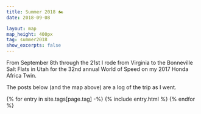 ```yaml
---
title: Summer 2018 🏍
date: 2018-09-08

layout: map
map_height: 400px
tag: summer2018
show_excerpts: false
---
```


From September 8th through the 21st I rode from Virginia to the Bonneville Salt
Flats in Utah for the 32nd annual World of Speed on my 2017 Honda Africa Twin.
<!--more-->
The posts below (and the map above) are a log of the trip as I went.

<div class="entries-{{ page.entries_layout | default: 'list' }}">
    {% for entry in site.tags[page.tag] -%}
        {% include entry.html %}
    {% endfor %}
</div>

<script type="text/javascript">
    (function(_map) {
        $.getJSON("/assets/geojson/fuel_report.json", function(data) {
            var fuelData = L.geoJSON(data, {
                onEachFeature: function(feature, layer){
                    var out = [];
                    if (feature.properties) {
                        for (key in feature.properties) {
                            // icon is special for pointToLayer
                            if (key != "icon") {
                                out.push(key + ": " + feature.properties[key]);
                            }
                        }

                        layer.bindPopup(out.join("<br />"));
                    }
                },
                pointToLayer: function(pt, latlng) {
                    var icons = {
                        "fuel": L.divIcon({
                            className: "fa-divicon",
                            // fa-gas-pump is in 5.0.13, we're using 5.0.12 :-(
                            html: '<i class="fas fa-battery-quarter"></i>',
                            // iconSize: [40, 40]
                        }),
                        "maintenance": L.divIcon({
                            className: "fa-divicon",
                            // fa-wrench is in 5.0.13, we're using 5.0.12 :-(
                            html: '<i class="fas fa-cogs"></i>',
                        }),
                    };

                    return L.marker(latlng, {
                        icon: icons[pt.properties.icon]
                    });
                }
            });

            fuelData.addTo(_map);
        });

        var photoGroup = L.markerClusterGroup({
            // default functionality with a custom icon
            iconCreateFunction: function(cluster) {
                var childCount = cluster.getChildCount();

                var c = ' marker-cluster-';
                if (childCount < 10) {
                    c += 'small';
                } else if (childCount < 100) {
                    c += 'medium';
                } else {
                    c += 'large';
                }

                return new L.DivIcon({
                    html: '<div><span><i class="fas fa-camera"></i> ' + childCount + '</span></div>',
                    className: 'marker-cluster' + c,
                    iconSize: new L.Point(40, 40)
                });
            }
        });
        
        {% for post in site.tags[page.tag] -%}
            {%- for img in post.images -%}
                {%- if img[1].exif.location %}
        addPhotoToGroup(photoGroup, {{ img[1] | jsonify }}, "{{ post.url | relative_url }}", "{{ post.title }}");
                {%- endif -%}
            {%- endfor -%}
            
            {%- for gpx in post.gpx %}
        loadGpx("{{ gpx }}", _map);
            {%- endfor =%}
        {%- endfor %}

        photoGroup.addTo(_map);
        _map.fitBounds(photoGroup.getBounds());

        // increase the marker's image size when zooming in
        _map.on("zoomend", function() {
            var zoom = _map.getZoom();
            
            photoGroup.eachLayer(function(marker) {
                var icon = marker.options.icon;

                if (zoom >= 10) {
                    icon.options.iconUrl = icon.options._iconUrls[1];
                } else {
                    icon.options.iconUrl = icon.options._iconUrls[0];
                }
                
                marker.setIcon(icon);
            })
        });
    })({{ layout.map_var }});
</script>
